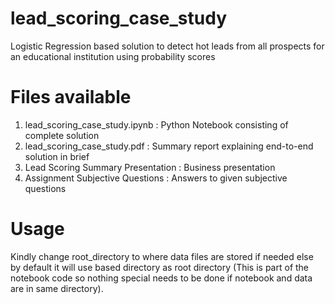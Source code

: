 # lead_scoring_case_study
Logistic Regression based solution to detect hot leads from all prospects for an educational institution using probability scores

# Files available
1. lead_scoring_case_study.ipynb : Python Notebook consisting of complete solution
2. lead_scoring_case_study.pdf : Summary report explaining end-to-end solution in brief
3. Lead Scoring Summary Presentation : Business presentation
4. Assignment Subjective Questions : Answers to given subjective questions

# Usage
Kindly change root_directory to where data files are stored if needed else by default it will use based directory as root directory (This is part of the notebook code so nothing special needs to be done if notebook and data are in same directory).
